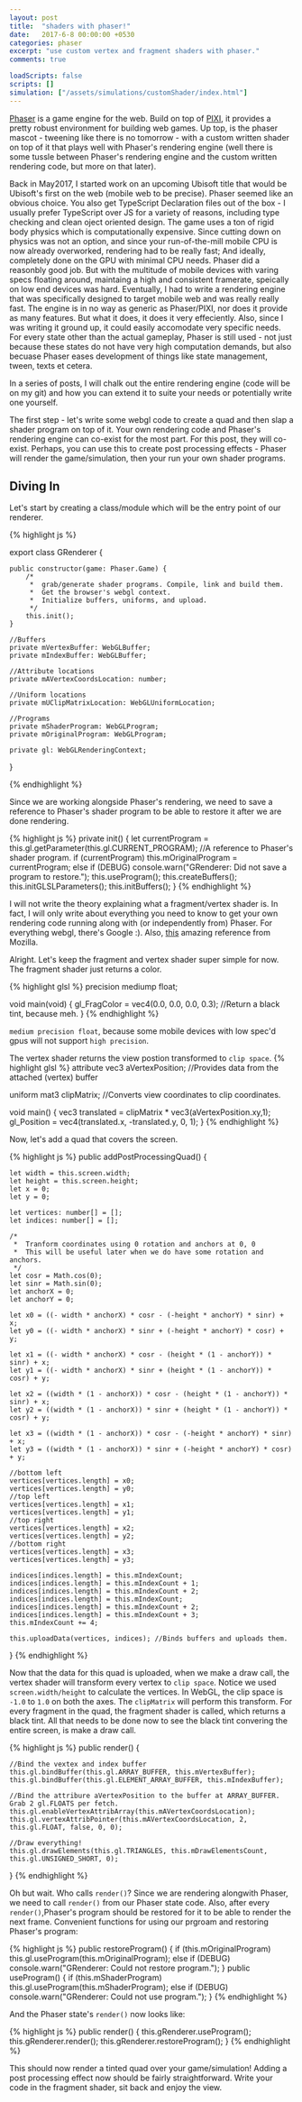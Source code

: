 ```yaml
---
layout: post
title:  "shaders with phaser!"
date:   2017-6-8 00:00:00 +0530
categories: phaser
excerpt: "use custom vertex and fragment shaders with phaser."
comments: true

loadScripts: false
scripts: []
simulation: ["/assets/simulations/customShader/index.html"]
---
```



[Phaser](https://phaser.io/) is a game engine for the web. Build on top of [PIXI](http://www.pixijs.com/), it provides a pretty robust environment for building web games.
Up top, is the phaser mascot - tweening like there is no tomorrow - with a custom written shader on top of it that plays well with Phaser's rendering engine (well there is some tussle between Phaser's rendering engine and the custom written rendering code, but more on that later).

Back in May2017, I started work on an upcoming Ubisoft title that would be Ubisoft's first on the web (mobile web to be precise). Phaser seemed like an obvious choice. You also get TypeScript Declaration files out of the box - I usually prefer TypeScript over JS for a variety of reasons, including type checking and clean oject oriented design.
The game uses a ton of rigid body physics which is computationally expensive. Since cutting down on physics was not an option, and since your run-of-the-mill mobile CPU is now already overworked, rendering had to be really fast; And ideally, completely done on the GPU with minimal CPU needs. Phaser did a reasonbly good job. But with the multitude of mobile devices with varing specs floating around, maintaing a high and consistent framerate, speically on low end devices was hard. Eventually, I had to write a rendering engine that was specifically designed to target mobile web and was really really fast. The engine is in no way as generic as Phaser/PIXI, nor does it provide as many features. But what it does, it does it very effeciently. Also, since I was writing it ground up, it could easily accomodate very specific needs. For every state other than the actual gameplay, Phaser is still used - not just because these states do not have very high computation demands, but also becuase Phaser eases development of things like state management, tween, texts et cetera. 

In a series of posts, I will chalk out the entire rendering engine (code will be on my git) and how you can extend it to suite your needs or potentially write one yourself.

The first step - let's write some webgl code to create a quad and then slap a shader program on top of it.
Your own rendering code and Phaser's rendering engine can co-exist for the most part. For this post, they will co-exist. Perhaps, you can use this to create post processing effects - Phaser will render the game/simulation, then your run your own shader programs.

## Diving In

Let's start by creating a class/module which will be the entry point of our renderer.

{% highlight js %}

export class GRenderer {

    public constructor(game: Phaser.Game) {
        /*
         *  grab/generate shader programs. Compile, link and build them. 
         *  Get the browser's webgl context.
         *  Initialize buffers, uniforms, and upload.
         */
        this.init();
    }

    //Buffers
    private mVertexBuffer: WebGLBuffer;
    private mIndexBuffer: WebGLBuffer;

    //Attribute locations
    private mAVertexCoordsLocation: number;

    //Uniform locations
    private mUClipMatrixLocation: WebGLUniformLocation;

    //Programs
    private mShaderProgram: WebGLProgram;
    private mOriginalProgram: WebGLProgram;

    private gl: WebGLRenderingContext;
}

{% endhighlight %}

Since we are working alongside Phaser's rendering, we need to save a reference to Phaser's shader program to be able to restore it after we are done rendering.

{% highlight js %}
    private init() {
        let currentProgram = this.gl.getParameter(this.gl.CURRENT_PROGRAM); //A reference to Phaser's shader program.
        if (currentProgram) this.mOriginalProgram = currentProgram;
        else if (DEBUG) console.warn("GRenderer: Did not save a program to restore.");
        this.useProgram();
        this.createBuffers();
        this.initGLSLParameters();
        this.initBuffers();
    }
{% endhighlight %}

I will not write the theory explaining what a fragment/vertex shader is. In fact, I will only write about everything you need to know to get your own rendering code running along with (or independently from) Phaser. For everything webgl, there's Google :). Also, [this](https://developer.mozilla.org/en-US/docs/Web/API/WebGL_API) amazing reference from Mozilla.

Alright. Let's keep the fragment and vertex shader super simple for now.
The fragment shader just returns a color.

{% highlight glsl %}
precision mediump float;

void main(void) { 
    gl_FragColor = vec4(0.0, 0.0, 0.0, 0.3); //Return a black tint, because meh. 
}
{% endhighlight %}

`medium precision float`, because some mobile devices with low spec'd gpus will not support `high precision`.

The vertex shader returns the view postion transformed to `clip space`.
{% highlight glsl %}
attribute vec3 aVertexPosition; //Provides data from the attached (vertex) buffer

uniform mat3 clipMatrix;    //Converts view coordinates to clip coordinates.

void main() {
    vec3 translated = clipMatrix * vec3(aVertexPosition.xy,1);
    gl_Position = vec4(translated.x, -translated.y, 0, 1);
}
{% endhighlight %}

Now, let's add a quad that covers the screen.

{% highlight js %}
public addPostProcessingQuad() {

    let width = this.screen.width;
    let height = this.screen.height;
    let x = 0;
    let y = 0;

    let vertices: number[] = [];
    let indices: number[] = [];

    /*
     *  Tranform coordinates using 0 rotation and anchors at 0, 0
     *  This will be useful later when we do have some rotation and anchors. 
     */
    let cosr = Math.cos(0);
    let sinr = Math.sin(0);
    let anchorX = 0;
    let anchorY = 0;

    let x0 = ((- width * anchorX) * cosr - (-height * anchorY) * sinr) + x;
    let y0 = ((- width * anchorX) * sinr + (-height * anchorY) * cosr) + y;

    let x1 = ((- width * anchorX) * cosr - (height * (1 - anchorY)) * sinr) + x;
    let y1 = ((- width * anchorX) * sinr + (height * (1 - anchorY)) * cosr) + y;

    let x2 = ((width * (1 - anchorX)) * cosr - (height * (1 - anchorY)) * sinr) + x;
    let y2 = ((width * (1 - anchorX)) * sinr + (height * (1 - anchorY)) * cosr) + y;

    let x3 = ((width * (1 - anchorX)) * cosr - (-height * anchorY) * sinr) + x;
    let y3 = ((width * (1 - anchorX)) * sinr + (-height * anchorY) * cosr) + y;

    //bottom left
    vertices[vertices.length] = x0;
    vertices[vertices.length] = y0;
    //top left
    vertices[vertices.length] = x1;
    vertices[vertices.length] = y1;
    //top right
    vertices[vertices.length] = x2;
    vertices[vertices.length] = y2;
    //bottom right
    vertices[vertices.length] = x3;
    vertices[vertices.length] = y3;

    indices[indices.length] = this.mIndexCount;
    indices[indices.length] = this.mIndexCount + 1;
    indices[indices.length] = this.mIndexCount + 2;
    indices[indices.length] = this.mIndexCount;
    indices[indices.length] = this.mIndexCount + 2;
    indices[indices.length] = this.mIndexCount + 3;
    this.mIndexCount += 4;

    this.uploadData(vertices, indices); //Binds buffers and uploads them.
}
{% endhighlight %}

Now that the data for this quad is uploaded, when we make a draw call, the vertex shader will transform every vertex to `clip space`. Notice we used `screen.width/height` to calculate the vertices. In WebGL, the clip space is `-1.0` to `1.0` on both the axes. The `clipMatrix` will perform this transform. For every fragment in the quad, the fragment shader is called, which returns a black tint. All that needs to be done now to see the black tint convering the entire screen, is make a draw call.

{% highlight js %}
public render() {

    //Bind the vextex and index buffer
    this.gl.bindBuffer(this.gl.ARRAY_BUFFER, this.mVertexBuffer);
    this.gl.bindBuffer(this.gl.ELEMENT_ARRAY_BUFFER, this.mIndexBuffer);

    //Bind the attribure aVertexPosition to the buffer at ARRAY_BUFFER. Grab 2 gl.FLOATS per fetch.
    this.gl.enableVertexAttribArray(this.mAVertexCoordsLocation);
    this.gl.vertexAttribPointer(this.mAVertexCoordsLocation, 2, this.gl.FLOAT, false, 0, 0);

    //Draw everything!
    this.gl.drawElements(this.gl.TRIANGLES, this.mDrawElementsCount, this.gl.UNSIGNED_SHORT, 0);
}
{% endhighlight %}

Oh but wait. Who calls `render()`? Since we are rendering alongwith Phaser, we need to call `render()` from our Phaser state code. Also, after every `render()`,Phaser's program should be restored for it to be able to render the next frame.
Convenient functions for using our prgroam and restoring Phaser's program:

{% highlight js %}
public restoreProgram() {
    if (this.mOriginalProgram) this.gl.useProgram(this.mOriginalProgram);
    else if (DEBUG) console.warn("GRenderer: Could not restore program.");
}
public useProgram() {
    if (this.mShaderProgram) this.gl.useProgram(this.mShaderProgram);
    else if (DEBUG) console.warn("GRenderer: Could not use program.");
}
{% endhighlight %}

And the Phaser state's `render()` now looks like:

{% highlight js %}
public render() {
    this.gRenderer.useProgram();
    this.gRenderer.render();
    this.gRenderer.restoreProgram();
}
{% endhighlight %}


This should now render a tinted quad over your game/simulation!
Adding a post processing effect now should be fairly straightforward. Write your code in the fragment shader, sit back and enjoy the view.
